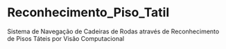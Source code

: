 # Reconhecimento_Piso_Tatil
Sistema de Navegação de Cadeiras de Rodas através de Reconhecimento de Pisos Táteis por Visão Computacional
